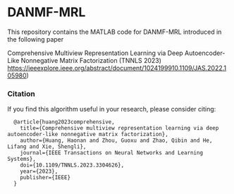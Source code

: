 # DANMF-MRL

This repository contains the MATLAB code for DANMF-MRL introduced in the following paper 

Comprehensive Multiview Representation Learning via Deep Autoencoder-Like Nonnegative Matrix Factorization  (TNNLS 2023)  https://ieeexplore.ieee.org/abstract/document/1024199910.1109/JAS.2022.105980)  


### Citation
If you find this algorithm useful in your research, please consider citing:

      @article{huang2023comprehensive,
        title={Comprehensive multiview representation learning via deep autoencoder-like nonnegative matrix factorization},
        author={Huang, Haonan and Zhou, Guoxu and Zhao, Qibin and He, Lifang and Xie, Shengli},
        journal={IEEE Transactions on Neural Networks and Learning Systems},
        doi={10.1109/TNNLS.2023.3304626},
        year={2023},
        publisher={IEEE}
      }
